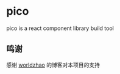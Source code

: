 # pico

pico is a react component library build tool

## 鸣谢

感谢 [worldzhao](https://github.com/worldzhao/blog/issues/5) 的博客对本项目的支持
